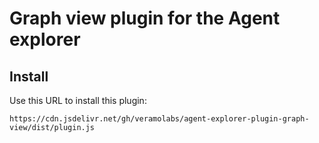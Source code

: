 # Graph view plugin for the Agent explorer

## Install

Use this URL to install this plugin:

`https://cdn.jsdelivr.net/gh/veramolabs/agent-explorer-plugin-graph-view/dist/plugin.js`